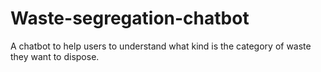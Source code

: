 # Waste-segregation-chatbot
A chatbot to help users to understand what kind is the category of waste they want to dispose.
